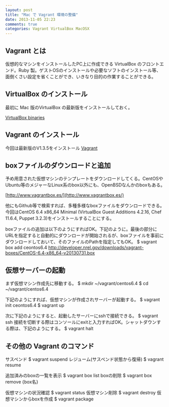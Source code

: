 ```yaml
---
layout: post
title: "Mac で Vagrant 環境の整備"
date: 2013-11-05 22:23
comments: true
categories: Vagrant VirtualBox MacOSX
---
```


## Vagrant とは
仮想的なマシンをインストールしたPC上に作成できる VirtualBox のフロントエンド。Ruby 製。ゲストOSのインストールや必要なソフトのインストール等、面倒くさい設定を省くことができ、いきなり目的の作業することができる。

<!-- more -->

## VirtualBox のインストール
最初に Mac 版のVirtualBox の最新版をインストールしておく。

[VirtualBox binaries](https://www.virtualbox.org/wiki/Downloads)

## Vagrant のインストール
今回は最新版のV1.3.5をインストール
[Vagrant](http://downloads.vagrantup.com)

## boxファイルのダウンロードと追加
予め用意された仮想マシンのテンプレートをダウンロードしてくる。CentOSやUbuntu等のメジャーなLinux系のbox以外にも、OpenBSDなんかのboxもある。

[http://www.vagrantbox.es/](http://www.vagrantbox.es/)

他にもGithub等で検索すれば、多種多様なboxファイルをダウンロードできる。今回はCentOS 6.4 x86_64 Minimal (VirtualBox Guest Additions 4.2.16, Chef 11.6.4, Puppet 3.2.3)をインストールすることにする。

boxファイルの追加は以下のようにすればOK。下記のように。最後の部分にURLを指定すると自動的にダウンロードが開始されるが、boxファイルを事前にダウンロードしておいて、そのファイルのPathを指定してもOK。
    $ vagrant box add ceontos6.4 http://developer.nrel.gov/downloads/vagrant-boxes/CentOS-6.4-x86_64-v20130731.box

## 仮想サーバーの起動
まず仮想マシン作成先に移動する。
    $ mkdir ~/vagrant/centos6.4
    $ cd ~/vagrant/centos6.4

下記のようにすれば、仮想マシンが作成されサーバーが起動する。
    $ vagrant init ceontos6.4
    $ vagrant up

次に下記のようにすると、起動したサーバーにsshで接続できる。
    $ vagrant ssh
接続を切断する際はコンソールにexitと入力すればOK。シャットダウンする際は、下記のようにする。
    $ vagrant halt


## その他の Vagrant のコマンド
サスペンド
    $ vagrant suspend
レジューム(サスペンド状態から復帰)
    $ vagrant resume

追加済みのboxの一覧を表示
    $ vagrant box list
boxの削除
    $ vagrant box remove {box名}

仮想マシンの状況確認
    $ vagrant status
仮想マシン削除
    $ vagrant destroy
仮想マシンからboxを作成
    $ vagrant package
